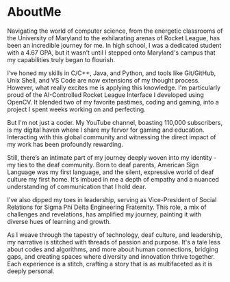 # AboutMe
Navigating the world of computer science, from the energetic classrooms of the University of Maryland to the exhilarating arenas of Rocket League, has been an incredible journey for me. In high school, I was a dedicated student with a 4.67 GPA, but it wasn’t until I stepped onto Maryland's campus that my capabilities truly began to flourish.

I’ve honed my skills in C/C++, Java, and Python, and tools like Git/GitHub, Unix Shell, and VS Code are now extensions of my thought process. However, what really excites me is applying this knowledge. I'm particularly proud of the AI-Controlled Rocket League Interface I developed using OpenCV. It blended two of my favorite pastimes, coding and gaming, into a project I spent weeks working on and perfecting. 

But I'm not just a coder. My YouTube channel, boasting 110,000 subscribers, is my digital haven where I share my fervor for gaming and education. Interacting with this global community and witnessing the direct impact of my work has been profoundly rewarding.

Still, there’s an intimate part of my journey deeply woven into my identity - my ties to the deaf community. Born to deaf parents, American Sign Language was my first language, and the silent, expressive world of deaf culture my first home. It’s imbued in me a depth of empathy and a nuanced understanding of communication that I hold dear.

I've also dipped my toes in leadership, serving as Vice-President of Social Relations for Sigma Phi Delta Engineering Fraternity. This role, a mix of challenges and revelations, has amplified my journey, painting it with diverse hues of learning and growth.

As I weave through the tapestry of technology, deaf culture, and leadership, my narrative is stitched with threads of passion and purpose. It's a tale less about codes and algorithms, and more about human connections, bridging gaps, and creating spaces where diversity and innovation thrive together. Each experience is a stitch, crafting a story that is as multifaceted as it is deeply personal.
